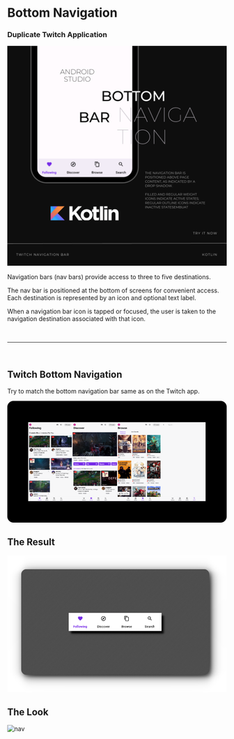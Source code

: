 # Bottom Navigation
### Duplicate Twitch Application

![alt text](https://github.com/nadqz/Android/blob/main/Bottom%20Navigation/Example/Picture.png?raw=true)

Navigation bars (nav bars) provide access to three to five destinations.<br/>

The nav bar is positioned at the bottom of screens for convenient access. Each destination is represented by an icon and optional text label.<br/>

When a navigation bar icon is tapped or focused, the user is taken to the navigation destination associated with that icon.<br/>

<br/>

---
<br/>

## Twitch Bottom Navigation
Try to match the bottom navigation bar same as on the Twitch app.

![alt text](https://github.com/nadqz/Android/blob/main/Bottom%20Navigation/Example/Picture3.png?raw=true)

## The Result
![alt text](https://github.com/nadqz/Android/blob/main/Bottom%20Navigation/Example/Picture2.png?raw=true)

## The Look
![nav](https://github.com/nadqz/Android/assets/106371427/2f2f977c-7179-422f-8902-84454e8b1f27)
